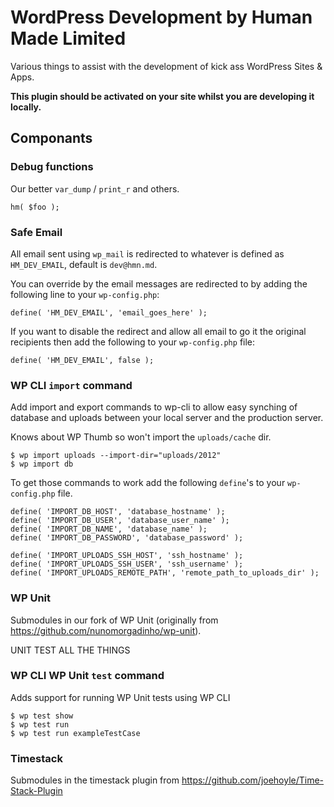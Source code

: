 # WordPress Development by Human Made Limited

Various things to assist with the development of kick ass WordPress Sites & Apps.

**This plugin should be activated on your site whilst you are developing it locally.**

## Componants

### Debug functions

Our better `var_dump` / `print_r` and others.

````
hm( $foo );
````

### Safe Email

All email sent using `wp_mail` is redirected to whatever is defined as `HM_DEV_EMAIL`, default is `dev@hmn.md`.

You can override by the email messages are redirected to by adding the following line to your `wp-config.php`:

````
define( 'HM_DEV_EMAIL', 'email_goes_here' );
````

If you want to disable the redirect and allow all email to go it the original recipients then add the following to your `wp-config.php` file:

````
define( 'HM_DEV_EMAIL', false );
````

### WP CLI `import` command

Add import and export commands to wp-cli to allow easy synching of database and uploads between your local server and the production server.

Knows about WP Thumb so won't import the `uploads/cache` dir.

````
$ wp import uploads --import-dir="uploads/2012"
$ wp import db
````

To get those commands to work add the following `define`'s to your `wp-config.php` file.

````
define( 'IMPORT_DB_HOST', 'database_hostname' );
define( 'IMPORT_DB_USER', 'database_user_name' );
define( 'IMPORT_DB_NAME', 'database_name' );
define( 'IMPORT_DB_PASSWORD', 'database_password' );

define( 'IMPORT_UPLOADS_SSH_HOST', 'ssh_hostname' );
define( 'IMPORT_UPLOADS_SSH_USER', 'ssh_username' );
define( 'IMPORT_UPLOADS_REMOTE_PATH', 'remote_path_to_uploads_dir' );
````

### WP Unit

Submodules in our fork of WP Unit (originally from https://github.com/nunomorgadinho/wp-unit).

UNIT TEST ALL THE THINGS

### WP CLI WP Unit `test` command

Adds support for running WP Unit tests using WP CLI

````
$ wp test show
$ wp test run
$ wp test run exampleTestCase
````

### Timestack

Submodules in the timestack plugin from https://github.com/joehoyle/Time-Stack-Plugin